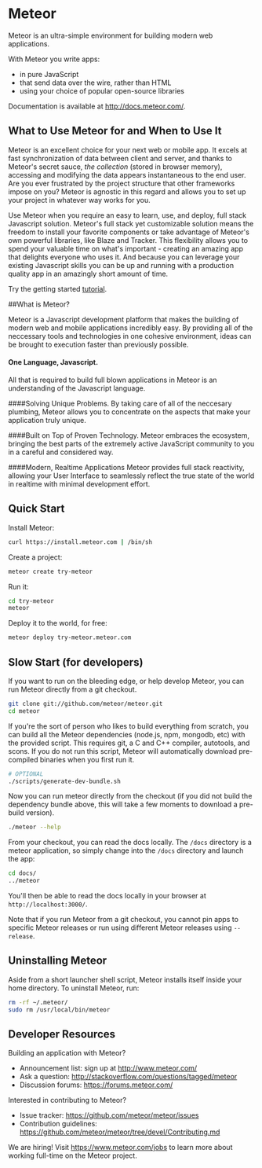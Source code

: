 # Meteor

Meteor is an ultra-simple environment for building modern web
applications.

With Meteor you write apps:

* in pure JavaScript
* that send data over the wire, rather than HTML
* using your choice of popular open-source libraries

Documentation is available at http://docs.meteor.com/.

## What to Use Meteor for and When to Use It

Meteor is an excellent choice for your next web or mobile app. It excels at fast synchronization of data between client and server, and thanks to Meteor's secret sauce, *the collection* (stored in browser memory), accessing and modifying the data appears instantaneous to the end user. Are you ever frustrated by the project structure that other frameworks impose on you? Meteor is agnostic in this regard and allows you to set up your project in whatever way works for you.

Use Meteor when you require an easy to learn, use, and deploy, full stack Javascript solution. Meteor's full stack yet customizable solution means the freedom to install your favorite components or take advantage of Meteor's own powerful libraries, like Blaze and Tracker. This flexibility allows you to spend your valuable time on what's important - creating an amazing app that delights everyone who uses it. And because you can leverage your existing Javascript skills you can be up and running with a production quality app in an amazingly short amount of time.

Try the getting started [tutorial](https://www.meteor.com/try).

##What is Meteor?

Meteor is a Javascript development platform that makes the building of modern web and mobile applications incredibly easy. By providing all of the neccessary tools and technologies in one cohesive environment, ideas can be brought to execution faster than previously possible. 

#### One Language, Javascript. 
All that is required to build full blown applications in Meteor is an understanding of the Javascript language.

####Solving Unique Problems. 
By taking care of all of the neccesary plumbing, Meteor allows you to concentrate on the aspects that make your application truly unique.

####Built on Top of Proven Technology. 
Meteor embraces the ecosystem, bringing the best parts of the extremely active JavaScript community to you in a careful and considered way.

####Modern, Realtime Applications
Meteor provides full stack reactivity, allowing your User Interface to seamlessly reflect the true state of the world in realtime with minimal development effort.


## Quick Start

Install Meteor:

```bash
curl https://install.meteor.com | /bin/sh
```

Create a project:

```bash
meteor create try-meteor
```

Run it:

```bash
cd try-meteor
meteor
```

Deploy it to the world, for free:

```bash
meteor deploy try-meteor.meteor.com
```

## Slow Start (for developers)

If you want to run on the bleeding edge, or help develop Meteor, you
can run Meteor directly from a git checkout.

```bash
git clone git://github.com/meteor/meteor.git
cd meteor
```

If you're the sort of person who likes to build everything from scratch,
you can build all the Meteor dependencies (node.js, npm, mongodb, etc)
with the provided script. This requires git, a C and C++ compiler,
autotools, and scons. If you do not run this script, Meteor will
automatically download pre-compiled binaries when you first run it.

```bash
# OPTIONAL
./scripts/generate-dev-bundle.sh
```

Now you can run meteor directly from the checkout (if you did not
build the dependency bundle above, this will take a few moments to
download a pre-build version).

```bash
./meteor --help
```

From your checkout, you can read the docs locally. The `/docs` directory is a
meteor application, so simply change into the `/docs` directory and launch
the app:

```bash
cd docs/
../meteor
```

You'll then be able to read the docs locally in your browser at
`http://localhost:3000/`.

Note that if you run Meteor from a git checkout, you cannot pin apps to specific
Meteor releases or run using different Meteor releases using `--release`.

## Uninstalling Meteor

Aside from a short launcher shell script, Meteor installs itself inside your
home directory. To uninstall Meteor, run:

```bash
rm -rf ~/.meteor/
sudo rm /usr/local/bin/meteor
```

## Developer Resources

Building an application with Meteor?

* Announcement list: sign up at http://www.meteor.com/
* Ask a question: http://stackoverflow.com/questions/tagged/meteor
* Discussion forums: https://forums.meteor.com/

Interested in contributing to Meteor?

* Issue tracker: https://github.com/meteor/meteor/issues
* Contribution guidelines: https://github.com/meteor/meteor/tree/devel/Contributing.md

We are hiring!  Visit https://www.meteor.com/jobs to
learn more about working full-time on the Meteor project.
